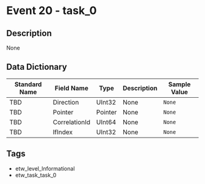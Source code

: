 # Event 20 - task_0

## Description
None

## Data Dictionary
|Standard Name|Field Name|Type|Description|Sample Value|
|---|---|---|---|---|
|TBD|Direction|UInt32|None|`None`|
|TBD|Pointer|Pointer|None|`None`|
|TBD|CorrelationId|UInt64|None|`None`|
|TBD|IfIndex|UInt32|None|`None`|

## Tags
* etw_level_Informational
* etw_task_task_0